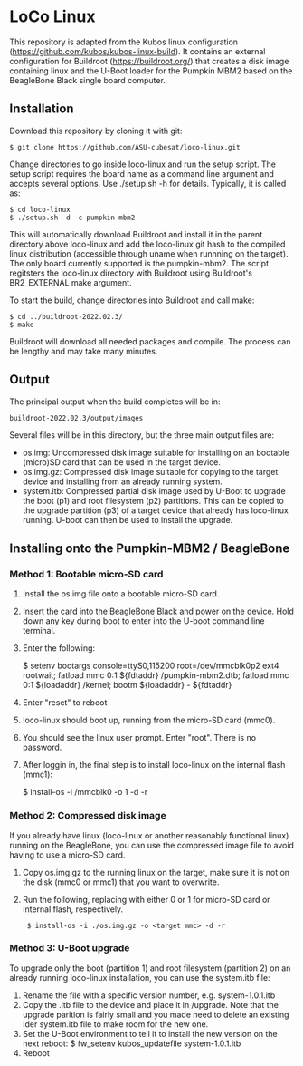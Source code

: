 

# LoCo Linux

This repository is adapted from the Kubos linux configuration (https://github.com/kubos/kubos-linux-build).  It contains an external configuration for Buildroot (https://buildroot.org/) that creates a disk image containing linux and the U-Boot loader for the Pumpkin MBM2 based on the BeagleBone Black single board computer.  

## Installation

Download this repository by cloning it with git:

    $ git clone https://github.com/ASU-cubesat/loco-linux.git
    
Change directories to go inside loco-linux and run the setup script.  The setup script requires the board name as a command line argument and accepts several options.  Use ./setup.sh -h for details.  Typically, it is called as:

    $ cd loco-linux
    $ ./setup.sh -d -c pumpkin-mbm2
    
This will automatically download Buildroot and install it in the parent directory above loco-linux and add the loco-linux git hash to the compiled linux distribution (accessible through uname when runnning on the target).   The only board currently supported is the pumpkin-mbm2.   The script regitsters the loco-linux directory with Buildroot using Buildroot's BR2_EXTERNAL make argument.

To start the build, change directories into Buildroot and call make:

    $ cd ../buildroot-2022.02.3/
    $ make
    
Buildroot will download all needed packages and compile.  The process can be lengthy and may take many minutes.

## Output

The principal output when the build completes will be in:

    buildroot-2022.02.3/output/images
    
Several files will be in this directory, but the three main output files are:

* os.img: Uncompressed disk image suitable for installing on an bootable (micro)SD card that can be used in the target device.
* os.img.gz: Compressed disk image suitable for copying to the target device and installing from an already running system.
* system.itb: Compressed partial disk image used by U-Boot to upgrade the boot (p1) and root filesystem (p2) partitions.  This can be copied to the upgrade partition (p3) of a target device that already has loco-linux running.  U-boot can then be used to install the upgrade.  
    
## Installing onto the Pumpkin-MBM2 / BeagleBone

### Method 1: Bootable micro-SD card

1. Install the os.img file onto a bootable micro-SD card.
2. Insert the card into the BeagleBone Black and power on the device.  Hold down any key during boot to enter into the U-boot command line terminal.
3. Enter the following:

    $ setenv bootargs console=ttyS0,115200 root=/dev/mmcblk0p2 ext4 rootwait; fatload mmc 0:1 ${fdtaddr} /pumpkin-mbm2.dtb; fatload mmc 0:1 ${loadaddr} /kernel; bootm ${loadaddr} - ${fdtaddr} 
    
4. Enter "reset" to reboot 
5. loco-linux should boot up, running from the micro-SD card (mmc0).  
6. You should see the linux user prompt.  Enter "root".  There is no password.
7. After loggin in, the final step is to install loco-linux on the internal flash (mmc1): 

    $ install-os -i /mmcblk0 -o 1 -d -r 

### Method 2: Compressed disk image

If you already have linux (loco-linux or another reasonably functional linux) running on the BeagleBone, you can use the compressed image file to avoid having to use a micro-SD card.  

1. Copy os.img.gz to the running linux on the target, make sure it is not on the disk (mmc0 or mmc1) that you want to overwrite.
2. Run the following, replacing <target mmc> with either 0 or 1 for micro-SD card or internal flash, respectively.
    
        $ install-os -i ./os.img.gz -o <target mmc> -d -r 
        
### Method 3: U-Boot upgrade

To upgrade only the boot (partition 1) and root filesystem (partition 2) on an already running loco-linux installation, you can use the system.itb file:

1. Rename the file with a specific version number, e.g. system-1.0.1.itb
2. Copy the .itb file to the device and place it in /upgrade.  Note that the upgrade parition is fairly small and you made need to delete an existing lder system.itb file to make room for the new one.  
3. Set the U-Boot environment to tell it to install the new version on the next reboot:
    $ fw_setenv kubos_updatefile system-1.0.1.itb
4. Reboot
  
    
    

    
    
    
    
